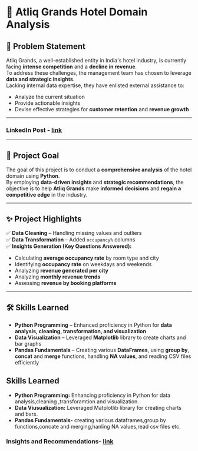  # 🏨 Atliq Grands Hotel Domain Analysis  

## 📌 Problem Statement  
Atliq Grands, a well-established entity in India's hotel industry, is currently facing **intense competition** and a **decline in revenue**.  
To address these challenges, the management team has chosen to leverage **data and strategic insights**.  
Lacking internal data expertise, they have enlisted external assistance to:  
- Analyze the current situation  
- Provide actionable insights  
- Devise effective strategies for **customer retention** and **revenue growth**  

---
### LinkedIn Post - [link](https://www.linkedin.com/feed/update/urn:li:activity:7355134977266585600/)
---

## 🎯 Project Goal  
The goal of this project is to conduct a **comprehensive analysis** of the hotel domain using **Python**.  
By employing **data-driven insights** and **strategic recommendations**, the objective is to help **Atliq Grands** make **informed decisions** and **regain a competitive edge** in the industry.  

---

## ✨ Project Highlights  

✅ **Data Cleaning** – Handling missing values and outliers  
✅ **Data Transformation** – Added `occupancy%` columns  
✅ **Insights Generation (Key Questions Answered):**  
- Calculating **average occupancy rate** by room type and city  
- Identifying **occupancy rate** on weekdays and weekends  
- Analyzing **revenue generated per city**  
- Analyzing **monthly revenue trends**  
- Assessing **revenue by booking platforms**  

---

## 🛠️ Skills Learned  

- **Python Programming** – Enhanced proficiency in Python for **data analysis, cleaning, transformation, and visualization**  
- **Data Visualization** – Leveraged **Matplotlib** library to create charts and bar graphs  
- **Pandas Fundamentals** – Creating various **DataFrames**, using **group by**, **concat** and **merge** functions, handling **NA values**, and reading CSV files efficiently  

## Skills Learned
- **Python Programming:** Enhancing proficiency in Python for data analysis,cleaning ,transforamtion and visualization.
- **Data Viusualization:** Leveraged Matplotlib library for creating charts and bars.
- **Pandas Fundamentals-** creating various dataframes,group by functions,concate and merging,hanling NA values,read csv files etc.

### Insights and Recommendations- [link](https://github.com/sayed-m-shah/Hotels-Domain-Analysis-using-Python-main/blob/main/Insights%20and%20Recommendations.pdf)
